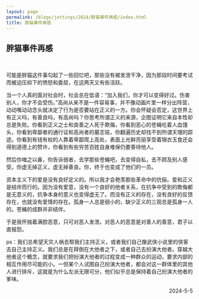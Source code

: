 ```yaml
---
layout: page
permalink: /blogs/jottings/2024/胖猫事件再感/index.html
title: 胖猫事件再感
---
```


## 胖猫事件再感
<br>

可能是胖猫这件事勾起了一些回忆吧，那些没有被发泄干净，因为那段时间要考试而被迫压抑下的愤怒和委屈，在这两天又有些活跃。

当一个人真的面对社会时，社会总在低语：“加入我们，你才可以变得好过。伤害别人，你才不会受伤。”高尚从来不是一件容易事，并不像动画片里一样分出阵营，动动嘴动动念头就决定了行为是否要站在正义的一方。你会怀疑会否定，这世界上有正义吗，有善良吗，有高尚吗？你思考所谓正义的来源，企图证明它来自本性却总是失败。你看到正义之士和良善之人死于欺侮，你看到恶心的苍蝇吃着人血馒头，你看到卑鄙者的通行证和高尚者的墓志铭，你翻遍历史却找不到所谓天理的踪迹。你看到有钱有权的人靠着卑鄙爬上高处，表面上光鲜亮丽享受着锦衣玉食还会得到道德上的赞许，你看到有些穷苦百姓自身难保仍要善待他人。

然后你嗤之以鼻，你告诉弱者，去学那些苍蝇吧，去变得自私，去不顾及别人感受。你虚无掉正义，虚无掉善良。你，终于也变成了他们的一员。

资本主义下的爱是没有良好定义的。所以我才会艳羡那些革命中的伉俪。爱和正义是结伴而行的。因为没有爱意，没有一个良好的他者关系，在抗争中受到的欺侮都是无意义的，抗争本身的意义也变得虚无了。而没有正义的存在，没有良好的反馈存在，也就没有爱情的存在。孤身一人总是弱小的，缺少正义的三观总是孤身一人的。苍蝇的成群并非结伴。

于是我怀揣着满腔恶意，只可对恶人发泄。对恶人的恶意是对善人的善意，君子以直报怨。

ps：我们总希望天灾人祸去帮我们主持正义，或者我们自己像武侠小说里的侠客去自己主持正义。我们总是在拜倒在大他者之下，或者自己去扮演大他者。穿越大他者这个概念，就要求我们把扮演大他者的过程变成一种群众的运动，要求内部的相互作用尽可能的小。一但某个人试图自己扮演大他者，都会对这一群体里的其他人进行排斥，这就是为什么左派无限可分，他们似乎总是保持着自己扮演大他者的爹味。

<p align="right">2024-5-5</p>